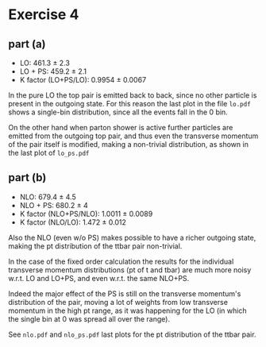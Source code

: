 # Exercise 4

## part (a)

- LO: 461.3 ± 2.3
- LO + PS: 459.2 ± 2.1
- K factor (LO+PS/LO): 0.9954 ± 0.0067

In the pure LO the top pair is emitted back to back, since no other particle is
present in the outgoing state.
For this reason the last plot in the file `lo.pdf` shows a single-bin
distribution, since all the events fall in the 0 bin.

On the other hand when parton shower is active further particles are emitted
from the outgoing top pair, and thus even the transverse momentum of the pair
itself is modified, making a non-trivial distribution, as shown in the last plot
of `lo_ps.pdf`

## part (b)

- NLO: 679.4 ± 4.5
- NLO + PS: 680.2 ± 4
- K factor (NLO+PS/NLO): 1.0011 ± 0.0089
- K factor (NLO/LO): 1.472 ± 0.012

Also the NLO (even w/o PS) makes possible to have a richer outgoing state,
making the pt distribution of the ttbar pair non-trivial.

In the case of the fixed order calculation the results for the individual
transverse momentum distributions (pt of t and tbar) are much more noisy w.r.t.
LO and LO+PS, and even w.r.t. the same NLO+PS.

Indeed the major effect of the PS is still on the transverse momentum's
distribution of the pair, moving a lot of weights from low transverse momentum
in the high pt range, as it was happening for the LO (in which the single bin at
0 was spread all over the range).

See `nlo.pdf` and `nlo_ps.pdf` last plots for the pt distribution of the ttbar
pair.

